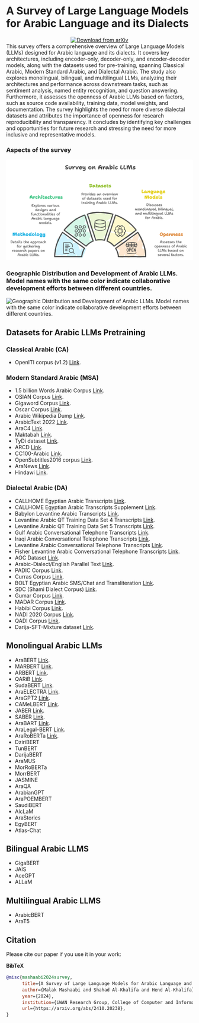 # A Survey of Large Language Models for Arabic Language and its Dialects
<div align="center">
  <a href="https://arxiv.org/abs/2410.20238">
    <img src="https://img.shields.io/badge/arXiv-Paper%20Download-b31b1b.svg" alt="Download from arXiv">
  </a>
</div>
This survey offers a comprehensive overview of Large Language Models (LLMs) designed for Arabic language and its dialects. It covers key architectures, including encoder-only, decoder-only, and encoder-decoder models, along with the datasets used for pre-training, spanning Classical Arabic, Modern Standard Arabic, and Dialectal Arabic. The study also explores monolingual, bilingual, and multilingual LLMs, analyzing their architectures and performance across downstream tasks, such as sentiment analysis, named entity recognition, and question answering. Furthermore, it assesses the openness of Arabic LLMs based on factors, such as source code availability, training data, model weights, and documentation. The survey highlights the need for more diverse dialectal datasets and attributes the importance of openness for research reproducibility and transparency. It concludes by identifying key challenges and opportunities for future research and stressing the need for more inclusive and representative models.

### Aspects of the survey
![Arabic LLM Survey](https://github.com/iwan-rg/ArabicLLMs/blob/main/Arabic%20LLM%20Survey.png?raw=true)

### Geographic Distribution and Development of Arabic LLMs. Model names with the same color indicate collaborative development efforts between different countries.

![Geographic Distribution and Development of Arabic LLMs. Model names with the same color indicate collaborative development efforts between different countries.](https://github.com/iwan-rg/ArabicLLMs/blob/main/LLM%20Map.png?raw=true)


## Datasets for Arabic LLMs Pretraining

### Classical Arabic (CA) 
- OpenITI corpus (v1.2) <a href="https://openiti.org/projects/OpenITI%20Corpus.html" target="_blank">Link</a>.
  
### Modern Standard Arabic (MSA) 
- 1.5 billion Words Arabic Corpus <a href="https://arxiv.org/pdf/1611.04033v1" target="_blank">Link</a>.
- OSIAN Corpus <a href="https://aclanthology.org/W19-4619/" target="_blank">Link</a>.
- Gigaword Corpus <a href="https://catalog.ldc.upenn.edu/LDC2003T12" target="_blank">Link</a>.
- Oscar Corpus <a href="https://oscar-project.org/" target="_blank">Link</a>.
- Arabic Wikipedia Dump <a href="https://archive.org/details/arwiki-20190201" target="_blank">Link</a>.
- ArabicText 2022 <a href="https://data.baai.ac.cn/details/ArabicText-2022" target="_blank">Link</a>.
- AraC4 <a href="https://www.tensorflow.org/datasets/catalog/c4" target="_blank">Link</a>.
- Maktabah <a href="https://www.kaggle.com/datasets/mahmoudqaddoumi/arabic-library" target="_blank">Link</a>.
- TyDi dataset <a href="https://github.com/google-research-datasets/tydiqa?tab=readme-ov-file#download-the-dataset" target="_blank">Link</a>.
- ARCD <a href="https://metatext.io/datasets/arabic-reading-comprehension-dataset-(arcd)" target="_blank">Link</a>.
- CC100-Arabic <a href="https://metatext.io/datasets/cc100-arabic" target="_blank">Link</a>.
- OpenSubtitles2016 corpus <a href="https://www.opensubtitles.org/en/search/subs" target="_blank">Link</a>.
- AraNews <a href="https://github.com/UBC-NLP/wanlp2020_arabic_fake_news_detection" target="_blank">Link</a>.
- Hindawi <a href="https://huggingface.co/datasets/alielfilali01/Hindawi-Books-dataset" target="_blank">Link</a>.
 
### Dialectal Arabic (DA) 
- CALLHOME Egyptian Arabic Transcripts <a href="https://catalog.ldc.upenn.edu/LDC97T19">Link</a>.
- CALLHOME Egyptian Arabic Transcripts Supplement <a href="https://catalog.ldc.upenn.edu/LDC2002T38">Link</a>.
- Babylon Levantine Arabic Transcripts <a href="https://catalog.ldc.upenn.edu/LDC2005S08">Link</a>.
- Levantine Arabic QT Training Data Set 4 Transcripts <a href="https://catalog.ldc.upenn.edu/LDC2005S14">Link</a>.
- Levantine Arabic QT Training Data Set 5 Transcripts <a href="https://catalog.ldc.upenn.edu/LDC2006T07">Link</a>.
- Gulf Arabic Conversational Telephone Transcripts <a href="https://catalog.ldc.upenn.edu/LDC2006T15">Link</a>.
- Iraqi Arabic Conversational Telephone Transcripts <a href="https://catalog.ldc.upenn.edu/LDC2006T16">Link</a>.
- Levantine Arabic Conversational Telephone Transcripts <a href="https://catalog.ldc.upenn.edu/LDC2007T01">Link</a>.
- Fisher Levantine Arabic Conversational Telephone Transcripts <a href="https://catalog.ldc.upenn.edu/LDC2007T04">Link</a>.
- AOC Dataset <a href="https://www.cs.jhu.edu/data-archive/AOC-2010/?C=D;O=D">Link</a>.
- Arabic-Dialect/English Parallel Text <a href="https://catalog.ldc.upenn.edu/LDC2012T09">Link</a>.
- PADIC Corpus <a href="https://sourceforge.net/projects/padic/">Link</a>.
- Curras Corpus <a href="https://www.jarrar.info/publications/JHRAZ17.pdf">Link</a>.
- BOLT Egyptian Arabic SMS/Chat and Transliteration <a href="https://catalog.ldc.upenn.edu/LDC2017T07">Link</a>.
- SDC (Shami Dialect Corpus) <a href="https://github.com/GU-CLASP/shami-corpus">Link</a>.
- Gumar Corpus <a href="https://camel.abudhabi.nyu.edu/gumar/">Link</a>.
- MADAR Corpus <a href="https://sites.google.com/nyu.edu/madar/home#h.xpcfdhjyc95c">Link</a>.
- Habibi Corpus <a href="http://ucrel-web.lancaster.ac.uk/habibi/">Link</a>.
- NADI 2020 Corpus <a href="https://sites.google.com/view/nadi-shared-task">Link</a>.
- QADI Corpus <a href="https://alt.qcri.org/resources/qadi/">Link</a>.
- Darija-SFT-Mixture dataset <a href="https://huggingface.co/datasets/MBZUAI-Paris/Darija-SFT-Mixture">Link</a>.

## Monolingual Arabic LLMs
- AraBERT <a href="https://aclanthology.org/2020.osact-1.2">Link</a>.
- MARBERT <a href="https://aclanthology.org/2021.acl-long.551">Link</a>.
- ARBERT  <a href="https://aclanthology.org/2021.acl-long.551">Link</a>.
- QARiB   <a href="https://aclanthology.org/2020.wanlp-1.21">Link</a>.
- SudaBERT <a href="https://ieeexplore.ieee.org/abstract/document/9429651">Link</a>.
- AraELECTRA <a href="https://aclanthology.org/2021.wanlp-1.20">Link</a>.
- AraGPT2 <a href="https://aclanthology.org/2021.wanlp-1.21">Link</a>.
- CAMeLBERT <a href="https://aclanthology.org/2021.wanlp-1.10">Link</a>.
- JABER <a href="https://aclanthology.org/2022.emnlp-main.205">Link</a>.
- SABER <a href="https://aclanthology.org/2022.emnlp-main.205">Link</a>.
- AraBART <a href="https://aclanthology.org/2022.wanlp-1.4">Link</a>.
- AraLegal-BERT <a href="https://aclanthology.org/2022.nllp-1.31">Link</a>.
- AraRoBERTa <a href="https://aclanthology.org/2022.wanlp-1.24">Link</a>.
- DziriBERT
- TunBERT
- DarijaBERT
- AraMUS
- MorRoBERTa
- MorrBERT
- JASMINE
- AraQA
- ArabianGPT
- AraPOEMBERT
- SaudiBERT
- AlcLaM
- AraStories
- EgyBERT
- Atlas-Chat

## Bilingual Arabic LLMS
- GigaBERT 
- JAIS 
- AceGPT
- ALLaM

## Multilingual Arabic LLMS
- ArabicBERT 	
- AraT5 

## Citation
Please cite our paper if you use it in your work:

**BibTeX**
```bibtex
@misc{mashaabi2024survey,
      title={A Survey of Large Language Models for Arabic Language and its Dialects}, 
      author={Malak Mashaabi and Shahad Al-Khalifa and Hend Al-Khalifa},
      year={2024},
      institution={iWAN Research Group, College of Computer and Information Sciences, King Saud University},
      url={https://arxiv.org/abs/2410.20238}, 
}
